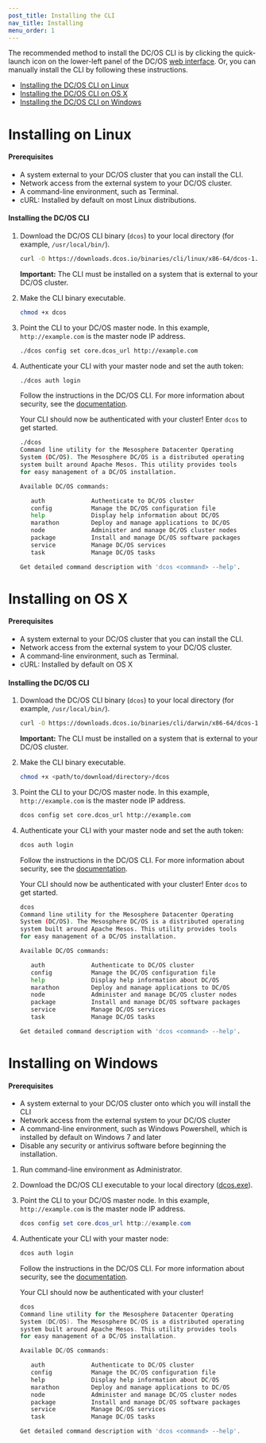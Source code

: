 ```yaml
---
post_title: Installing the CLI
nav_title: Installing
menu_order: 1
---
```


The recommended method to install the DC/OS CLI is by clicking the quick-launch icon on the lower-left panel of the DC/OS [web interface](/docs/1.8/usage/webinterface). Or, you can manually install the CLI by following these instructions.

*   [Installing the DC/OS CLI on Linux](#linux)
*   [Installing the DC/OS CLI on OS X](#osx)
*   [Installing the DC/OS CLI on Windows](#windows)

# <a name="linux"></a>Installing on Linux

#### Prerequisites

*   A system external to your DC/OS cluster that you can install the CLI.
*   Network access from the external system to your DC/OS cluster.
*   A command-line environment, such as Terminal.
*   cURL: Installed by default on most Linux distributions.

#### Installing the DC/OS CLI

1.  Download the DC/OS CLI binary (`dcos`) to your local directory (for example, `/usr/local/bin/`).

    ```bash
    curl -O https://downloads.dcos.io/binaries/cli/linux/x86-64/dcos-1.8/dcos
    ```

    **Important:** The CLI must be installed on a system that is external to your DC/OS cluster.

1.  Make the CLI binary executable.

    ```bash
    chmod +x dcos
    ```

1.  Point the CLI to your DC/OS master node. In this example, `http://example.com` is the master node IP address.

    ```bash
    ./dcos config set core.dcos_url http://example.com
    ```

1.  Authenticate your CLI with your master node and set the auth token:

    ```bash
    ./dcos auth login
    ```

    Follow the instructions in the DC/OS CLI. For more information about security, see the [documentation](/docs/1.8/administration/id-and-access-mgt/).

    Your CLI should now be authenticated with your cluster! Enter `dcos` to get started.

    ```bash
    ./dcos
    Command line utility for the Mesosphere Datacenter Operating
    System (DC/OS). The Mesosphere DC/OS is a distributed operating
    system built around Apache Mesos. This utility provides tools
    for easy management of a DC/OS installation.

    Available DC/OS commands:

       auth           	Authenticate to DC/OS cluster
       config         	Manage the DC/OS configuration file
       help           	Display help information about DC/OS
       marathon       	Deploy and manage applications to DC/OS
       node           	Administer and manage DC/OS cluster nodes
       package        	Install and manage DC/OS software packages
       service        	Manage DC/OS services
       task           	Manage DC/OS tasks

    Get detailed command description with 'dcos <command> --help'.
    ```

# <a name="osx"></a>Installing on OS X

#### Prerequisites

*   A system external to your DC/OS cluster that you can install the CLI.
*   Network access from the external system to your DC/OS cluster.
*   A command-line environment, such as Terminal.
*   cURL: Installed by default on OS X

#### Installing the DC/OS CLI

1.  Download the DC/OS CLI binary (`dcos`) to your local directory (for example, `/usr/local/bin/`).

    ```bash
    curl -O https://downloads.dcos.io/binaries/cli/darwin/x86-64/dcos-1.8/dcos
    ```

    **Important:** The CLI must be installed on a system that is external to your DC/OS cluster.

1.  Make the CLI binary executable.

    ```bash
    chmod +x <path/to/download/directory>/dcos
    ```

1.  Point the CLI to your DC/OS master node. In this example, `http://example.com` is the master node IP address.

    ```bash
    dcos config set core.dcos_url http://example.com
    ```

1.  Authenticate your CLI with your master node and set the auth token:

    ```bash
    dcos auth login
    ```

    Follow the instructions in the DC/OS CLI. For more information about security, see the [documentation](/docs/1.8/administration/id-and-access-mgt/).

    Your CLI should now be authenticated with your cluster! Enter `dcos` to get started.

    ```bash
    dcos
    Command line utility for the Mesosphere Datacenter Operating
    System (DC/OS). The Mesosphere DC/OS is a distributed operating
    system built around Apache Mesos. This utility provides tools
    for easy management of a DC/OS installation.
    
    Available DC/OS commands:
    
       auth           	Authenticate to DC/OS cluster
       config         	Manage the DC/OS configuration file
       help           	Display help information about DC/OS
       marathon       	Deploy and manage applications to DC/OS
       node           	Administer and manage DC/OS cluster nodes
       package        	Install and manage DC/OS software packages
       service        	Manage DC/OS services
       task           	Manage DC/OS tasks
    
    Get detailed command description with 'dcos <command> --help'.
    ```

# <a name="windows"></a>Installing on Windows

#### Prerequisites

*   A system external to your DC/OS cluster onto which you will install the CLI
*   Network access from the external system to your DC/OS cluster
*   A command-line environment, such as Windows Powershell, which is installed by default on Windows 7 and later
*   Disable any security or antivirus software before beginning the installation.


1.  Run command-line environment as Administrator.

1.  Download the DC/OS CLI executable to your local directory ([dcos.exe](https://downloads.dcos.io/binaries/cli/windows/x86-64/dcos-1.8/dcos.exe)).

1.  Point the CLI to your DC/OS master node. In this example, `http://example.com` is the master node IP address.

    ```powershell
    dcos config set core.dcos_url http://example.com
    ```

1.  Authenticate your CLI with your master node:

    ```powershell
    dcos auth login
    ```

    Follow the instructions in the DC/OS CLI. For more information about security, see the [documentation](/docs/1.8/administration/id-and-access-mgt/).

    Your CLI should now be authenticated with your cluster!

    ```powershell
    dcos
    Command line utility for the Mesosphere Datacenter Operating
    System (DC/OS). The Mesosphere DC/OS is a distributed operating
    system built around Apache Mesos. This utility provides tools
    for easy management of a DC/OS installation.

    Available DC/OS commands:

       auth           	Authenticate to DC/OS cluster
       config         	Manage the DC/OS configuration file
       help           	Display help information about DC/OS
       marathon       	Deploy and manage applications to DC/OS
       node           	Administer and manage DC/OS cluster nodes
       package        	Install and manage DC/OS software packages
       service        	Manage DC/OS services
       task           	Manage DC/OS tasks

    Get detailed command description with 'dcos <command> --help'.
    ```
